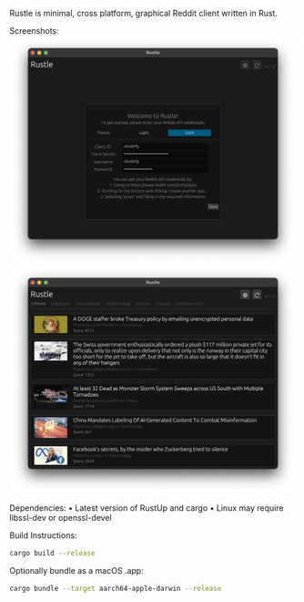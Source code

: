 Rustle is minimal, cross platform, graphical Reddit client written in Rust.

Screenshots:
![Screenshot 1](./assets/screen1.png)
![Screenshot 2](./assets/screen2.png)

Dependencies:
• Latest version of RustUp and cargo
• Linux may require libssl-dev or openssl-devel

Build Instructions:
```bash
cargo build --release
```

Optionally bundle as a macOS .app:
```bash
cargo bundle --target aarch64-apple-darwin --release
```